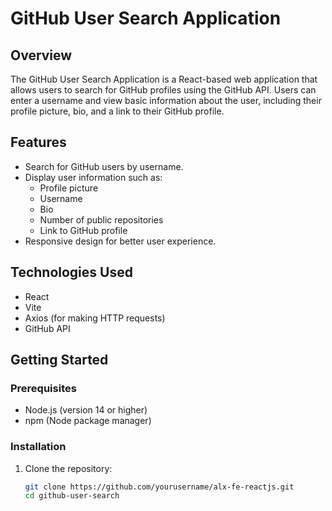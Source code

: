 # GitHub User Search Application

## Overview

The GitHub User Search Application is a React-based web application that allows users to search for GitHub profiles using the GitHub API. Users can enter a username and view basic information about the user, including their profile picture, bio, and a link to their GitHub profile.

## Features

- Search for GitHub users by username.
- Display user information such as:
  - Profile picture
  - Username
  - Bio
  - Number of public repositories
  - Link to GitHub profile
- Responsive design for better user experience.

## Technologies Used

- React
- Vite
- Axios (for making HTTP requests)
- GitHub API

## Getting Started

### Prerequisites

- Node.js (version 14 or higher)
- npm (Node package manager)

### Installation

1. Clone the repository:
   ```bash
   git clone https://github.com/yourusername/alx-fe-reactjs.git
   cd github-user-search